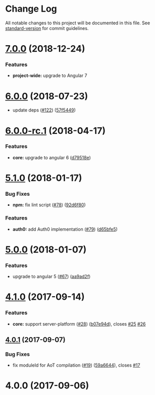 # Change Log

All notable changes to this project will be documented in this file. See [standard-version](https://github.com/conventional-changelog/standard-version) for commit guidelines.

<a name="7.0.0"></a>

# [7.0.0](https://github.com/fulls1z3/ngx-auth/compare/v6.0.0...v7.0.0) (2018-12-24)

### Features

- **project-wide:** upgrade to Angular 7

<a name="6.0.0"></a>

# [6.0.0](https://github.com/fulls1z3/ngx-auth/compare/v6.0.0-rc.1...v6.0.0) (2018-07-23)

- update deps ([#122](https://github.com/fulls1z3/ngx-auth/issues/122)) ([57f5449](https://github.com/fulls1z3/ngx-auth/commit/57f5449))

<a name="6.0.0-rc.1"></a>

# [6.0.0-rc.1](https://github.com/fulls1z3/ngx-auth/compare/v5.1.0...v6.0.0-rc.1) (2018-04-17)

### Features

- **core:** upgrade to angular 6 ([d79518e](https://github.com/fulls1z3/ngx-auth/commit/d79518e))

<a name="5.1.0"></a>

# [5.1.0](https://github.com/fulls1z3/ngx-auth/compare/v5.0.0...v5.1.0) (2018-01-17)

### Bug Fixes

- **npm:** fix lint script ([#78](https://github.com/fulls1z3/ngx-auth/issues/78)) ([92d6f80](https://github.com/fulls1z3/ngx-auth/commit/92d6f80))

### Features

- **auth0:** add Auth0 implementation ([#79](https://github.com/fulls1z3/ngx-auth/issues/79)) ([d65bfe5](https://github.com/fulls1z3/ngx-auth/commit/d65bfe5))

<a name="5.0.0"></a>

# [5.0.0](https://github.com/fulls1z3/ngx-auth/compare/v4.1.0...v5.0.0) (2018-01-07)

### Features

- upgrade to angular 5 ([#67](https://github.com/fulls1z3/ngx-auth/issues/67)) ([aa9ad2f](https://github.com/fulls1z3/ngx-auth/commit/aa9ad2f))

<a name="4.1.0"></a>

# [4.1.0](https://github.com/fulls1z3/ngx-auth/compare/v4.0.0...v4.1.0) (2017-09-14)

### Features

- **core:** support server-platform ([#28](https://github.com/fulls1z3/ngx-auth/issues/28)) ([b07e94d](https://github.com/fulls1z3/ngx-auth/commit/b07e94d)), closes [#25](https://github.com/fulls1z3/ngx-auth/issues/25) [#26](https://github.com/fulls1z3/ngx-auth/issues/26)

<a name="4.0.1"></a>

## [4.0.1](https://github.com/fulls1z3/ngx-auth/compare/v4.0.0...v4.0.1) (2017-09-07)

### Bug Fixes

- fix moduleId for AoT compilation ([#19](https://github.com/fulls1z3/ngx-auth/issues/19)) ([59a6644](https://github.com/fulls1z3/ngx-auth/commit/59a6644)), closes [#17](https://github.com/fulls1z3/ngx-auth/issues/17)

<a name="4.0.0"></a>

# 4.0.0 (2017-09-06)
